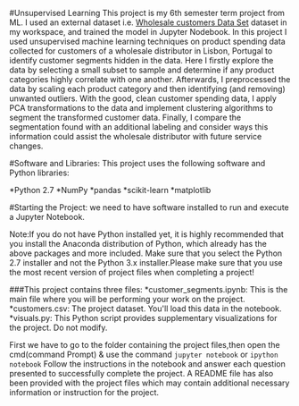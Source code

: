 #Unsupervised Learning
This project is my 6th semester term project from ML.
I used an external dataset i.e. [Wholesale customers Data Set](https://archive.ics.uci.edu/ml/datasets/Wholesale+customers) dataset in my workspace, and trained the model in Jupyter Nodebook. 
In this project I used unsupervised machine learning techniques on product spending data collected for customers of a wholesale distributor in Lisbon, Portugal to identify customer segments hidden in the data. Here I firstly explore the data by selecting a small subset to sample and determine if any product categories highly correlate with one another. Afterwards, I preprocessed the data by scaling each product category and then identifying (and removing) unwanted outliers. With the good, clean customer spending data, I apply PCA transformations to the data and implement clustering algorithms to segment the transformed customer data. Finally, I compare the segmentation found with an additional labeling and consider ways this information could assist the wholesale distributor with future service changes.

#Software and Libraries:
This project uses the following software and Python libraries:

*Python 2.7
*NumPy
*pandas
*scikit-learn
*matplotlib

#Starting the Project:
we need to have software installed to run and execute a Jupyter Notebook.

Note:If you do not have Python installed yet, it is highly recommended that you install the Anaconda distribution of Python, which already has the above packages and more included. Make sure that you select the Python 2.7 installer and not the Python 3.x installer.Please make sure that you use the most recent version of project files when completing a project!

###This project contains three files:
*customer_segments.ipynb: This is the main file where you will be performing your work on the project.
*customers.csv: The project dataset. You'll load this data in the notebook.
*visuals.py: This Python script provides supplementary visualizations for the project. Do not modify.

First we have to go to the folder containing the project files,then open the cmd(command Prompt) & use the command `jupyter notebook` or `ipython notebook` Follow the instructions in the notebook and answer each question presented to successfully complete the project. A README file has also been provided with the project files which may contain additional necessary information or instruction for the project. 
